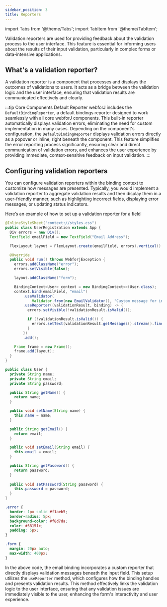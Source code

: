 ```yaml
---
sidebar_position: 3
title: Reporters
---
```


<!-- vale off -->

import Tabs from '@theme/Tabs';
import TabItem from '@theme/TabItem';

<!-- vale on -->

Validation reporters are used for providing feedback about the validation process to the user interface. This feature is essential for informing users about the results of their input validation, particularly in complex forms or data-intensive applications.

## What's a validation reporter?

A validation reporter is a component that processes and displays the outcomes of validations to users. It acts as a bridge between the validation logic and the user interface, ensuring that validation results are communicated effectively and clearly.

:::tip Core Components Default Reporter
webforJ includes the `DefaultBindingReporter`, a default bindings reporter designed to work seamlessly with all core webforJ components. This built-in reporter automatically displays validation errors, eliminating the need for custom implementation in many cases. Depending on the component's configuration, the `DefaultBindingReporter` displays validation errors directly as a popover or inline, right beneath the component. This feature simplifies the error reporting process significantly, ensuring clear and direct communication of validation errors, and enhances the user experience by providing immediate, context-sensitive feedback on input validation.
:::

## Configuring validation reporters

You can configure validation reporters within the binding context to customize how messages are presented. Typically, you would implement a validation reporter to aggregate validation results and then display them in a user-friendly manner, such as highlighting incorrect fields, displaying error messages, or updating status indicators.

Here’s an example of how to set up a validation reporter for a field

<Tabs>
<TabItem value="UserRegistration" label="UserRegistration.java">

```java showLineNumbers
@InlineStyleSheet("context://styles.css")
public class UserRegistration extends App {
  Div errors = new Div();
  TextField emailField = new TextField("Email Address");

  FlexLayout layout = FlexLayout.create(emailField, errors).vertical().build();

  @Override
  public void run() throws WebforjException {
    errors.addClassName("error");
    errors.setVisible(false);

    layout.addClassName("form");

    BindingContext<User> context = new BindingContext<>(User.class);
    context.bind(emailField, "email")
        .useValidator(
            Validator.from(new EmailValidator(), "Custom message for invalid email address"))
        .useReporter((validationResult, binding) -> {
          errors.setVisible(!validationResult.isValid());

          if (!validationResult.isValid()) {
            errors.setText(validationResult.getMessages().stream().findFirst().orElse(""));
          }
        })
        .add();

    Frame frame = new Frame();
    frame.add(layout);
  }
}
```

</TabItem>
<TabItem value="User" label="User.java">

```java showLineNumbers
public class User {
  private String name;
  private String email;
  private String password;

  public String getName() {
    return name;
  }

  public void setName(String name) {
    this.name = name;
  }

  public String getEmail() {
    return email;
  }

  public void setEmail(String email) {
    this.email = email;
  }

  public String getPassword() {
    return password;
  }
  
  public void setPassword(String password) {
    this.password = password;
  }
}
```

</TabItem>
<TabItem value="styles" label="styles.css">

```css showLineNumbers
.error {
  border: 1px solid #f1aeb5;
  border-radius: 5px;
  background-color: #f8d7da;
  color: #58151c;
  padding: 5px;
}

.form {
  margin: 20px auto;
  max-width: 400px;
}
```

</TabItem>
</Tabs>

In the above code, the email binding incorporates a custom reporter that directly displays validation messages beneath the input field. This setup utilizes the `useReporter` method, which configures how the binding handles and presents validation results. This method effectively links the validation logic to the user interface, ensuring that any validation issues are immediately visible to the user, enhancing the form's interactivity and user experience.

<GiscusComments />